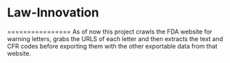 # Law-Innovation
================
As of now this project crawls the FDA website for warning letters, grabs the URLS of each letter and then extracts the text and CFR codes before exporting them with the other exportable data from that website. 